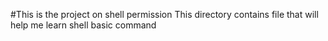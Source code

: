 #This is the project on shell permission
This directory contains file that will help me learn shell basic command
